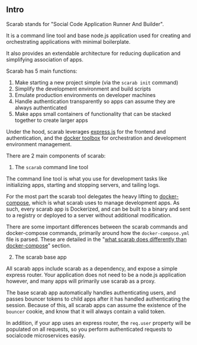 Intro
---

Scarab stands for "Social Code Application Runner And Builder".

It is a command line tool and base node.js application used for creating and orchestrating applications with minimal boilerplate.

It also provides an extendable architecture for reducing duplication and simplifying association of apps.

Scarab has 5 main functions:

1. Make starting a new project simple (via the `scarab init` command)
2. Simplify the development environment and build scripts
3. Emulate production environments on developer machines
4. Handle authentication transparently so apps can assume they are always authenticated
5. Make apps small containers of functionality that can be stacked together to create larger apps

Under the hood, scarab leverages [express.js](http://expressjs.com/) for the frontend and authentication, and the [docker toolbox](https://www.docker.com/docker-toolbox) for orchestration and development environment management.

There are 2 main components of scarab:

1. The `scarab` command line tool

The command line tool is what you use for development tasks like initializing apps, starting and stopping servers, and tailing logs.

For the most part the scarab tool delegates the heavy lifting to [docker-compose](https://www.docker.com/docker-compose), which is what scarab uses to manage development apps. As such, every scarab app is Dockerized, and can be built to a binary and sent to a registry or deployed to a server without additional modification.

There are some important differences between the scarab commands and docker-compose commands, primarily around how the `docker-compose.yml` file is parsed. These are detailed in the "[what scarab does differently than docker-compose](#what-scarab-does-differently-than-docker-compose)" section.

2. The scarab base app

All scarab apps include scarab as a dependency, and expose a simple express router. Your application does not need to be a node.js application however, and many apps will primarily use scarab as a proxy.

The base scarab app automatically handles authenticating users, and passes bouncer tokens to child apps after it has handled authenticating the session. Because of this, all scarab apps can assume the existence of the `bouncer` cookie, and know that it will always contain a valid token.

In addition, if your app uses an express router, the `req.user` property will be populated on all requests, so you perform authenticated requests to socialcode microservices easily.
